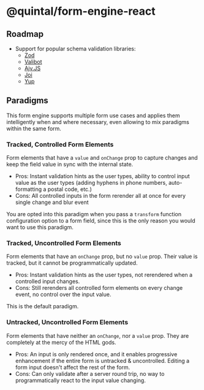 # @quintal/form-engine-react

## Roadmap

- Support for popular schema validation libraries:
  - [Zod](https://zod.dev/)
  - [Valibot](https://github.com/fabian-hiller/valibot)
  - [Ajv.JS](https://ajv.js.org/)
  - [Joi](https://joi.dev/)
  - [Yup](https://github.com/jquense/yup)

## Paradigms

This form engine supports multiple form use cases and applies them intelligently
when and where necessary, even allowing to mix paradigms within the same form.

### Tracked, Controlled Form Elements

Form elements that have a `value` and `onChange` prop to capture changes and
keep the field value in sync with the internal state.

- Pros: Instant validation hints as the user types, ability to control input
  value as the user types (adding hyphens in phone numbers, auto-formatting a
  postal code, etc.)
- Cons: All controlled inputs in the form rerender all at once for every single
  change and blur event

You are opted into this paradigm when you pass a `transform` function
configuration option to a form field, since this is the only reason you would
want to use this paradigm.

### Tracked, Uncontrolled Form Elements

Form elements that have an `onChange` prop, but no `value` prop. Their value is
tracked, but it cannot be programmatically updated.

- Pros: Instant validation hints as the user types, not rerendered when a
  controlled input changes.
- Cons: Still rerenders all controlled form elements on every change event, no
  control over the input value.

This is the default paradigm.

### Untracked, Uncontrolled Form Elements

Form elements that have neither an `onChange`, nor a `value` prop. They are
completely at the mercy of the HTML gods.

- Pros: An input is only rendered once, and it enables progressive enhancement
  if the entire form is untracked & uncontrolled. Editing a form input doesn't
  affect the rest of the form.
- Cons: Can only validate after a server round trip, no way to programmatically
  react to the input value changing.
